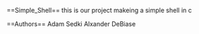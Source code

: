 ==Simple_Shell==
this is our project makeing a simple shell in c

==Authors==
Adam Sedki
Alxander DeBiase
